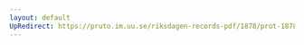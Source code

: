 ```yaml
---
layout: default
UpRedirect: https://pruto.im.uu.se/riksdagen-records-pdf/1878/prot-1878--fk--021/prot-1878--fk--021_013.pdf
---
```

